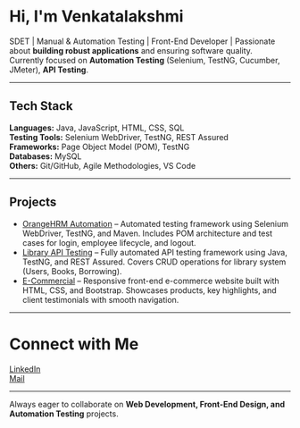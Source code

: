 # Hi, I'm Venkatalakshmi

SDET | Manual & Automation Testing | Front-End Developer | Passionate about **building robust applications** and ensuring software quality.  
Currently focused on **Automation Testing** (Selenium, TestNG, Cucumber, JMeter), **API Testing**.

---

## Tech Stack

**Languages:** Java, JavaScript, HTML, CSS, SQL    
**Testing Tools:** Selenium WebDriver, TestNG, REST Assured  
**Frameworks:** Page Object Model (POM), TestNG  
**Databases:** MySQL  
**Others:** Git/GitHub, Agile Methodologies, VS Code          

---

## Projects

- [OrangeHRM Automation](https://github.com/Lakshmip2011/orangehrm-automation) – Automated testing framework using Selenium WebDriver, TestNG, and Maven. Includes POM architecture and test cases for login, employee lifecycle, and logout.  
- [Library API Testing](https://github.com/Lakshmip2011/LibraryAPITesting) – Fully automated API testing framework using Java, TestNG, and REST Assured. Covers CRUD operations for library system (Users, Books, Borrowing).  
- [E-Commercial](https://github.com/Lakshmip2011/E-Commercial) – Responsive front-end e-commerce website built with HTML, CSS, and Bootstrap. Showcases products, key highlights, and client testimonials with smooth navigation. 

---

# Connect with Me

[LinkedIn](https://www.linkedin.com/in/vlakshmip)  
[Mail](vlakshmipandiri2105@gmail.com)

---

Always eager to collaborate on **Web Development, Front-End Design, and Automation Testing** projects.

